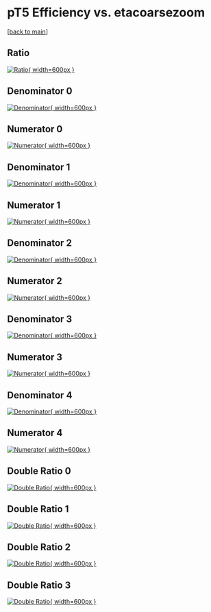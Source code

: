 # pT5 Efficiency vs. etacoarsezoom

[[back to main](./)]



## Ratio

[![Ratio](../mtv/var/pT5_base_211_1_eff_etacoarsezoom.png){ width=600px }](../mtv/var/pT5_base_211_1_eff_etacoarsezoom.pdf)

## Denominator 0

[![Denominator](../mtv/den/pT5_base_211_1_eff_etacoarsezoom_den0.png){ width=600px }](../mtv/den/pT5_base_211_1_eff_etacoarsezoom_den0.pdf)

## Numerator 0

[![Numerator](../mtv/num/pT5_base_211_1_eff_etacoarsezoom_num0.png){ width=600px }](../mtv/num/pT5_base_211_1_eff_etacoarsezoom_num0.pdf)

## Denominator 1

[![Denominator](../mtv/den/pT5_base_211_1_eff_etacoarsezoom_den1.png){ width=600px }](../mtv/den/pT5_base_211_1_eff_etacoarsezoom_den1.pdf)

## Numerator 1

[![Numerator](../mtv/num/pT5_base_211_1_eff_etacoarsezoom_num1.png){ width=600px }](../mtv/num/pT5_base_211_1_eff_etacoarsezoom_num1.pdf)

## Denominator 2

[![Denominator](../mtv/den/pT5_base_211_1_eff_etacoarsezoom_den2.png){ width=600px }](../mtv/den/pT5_base_211_1_eff_etacoarsezoom_den2.pdf)

## Numerator 2

[![Numerator](../mtv/num/pT5_base_211_1_eff_etacoarsezoom_num2.png){ width=600px }](../mtv/num/pT5_base_211_1_eff_etacoarsezoom_num2.pdf)

## Denominator 3

[![Denominator](../mtv/den/pT5_base_211_1_eff_etacoarsezoom_den3.png){ width=600px }](../mtv/den/pT5_base_211_1_eff_etacoarsezoom_den3.pdf)

## Numerator 3

[![Numerator](../mtv/num/pT5_base_211_1_eff_etacoarsezoom_num3.png){ width=600px }](../mtv/num/pT5_base_211_1_eff_etacoarsezoom_num3.pdf)

## Denominator 4

[![Denominator](../mtv/den/pT5_base_211_1_eff_etacoarsezoom_den4.png){ width=600px }](../mtv/den/pT5_base_211_1_eff_etacoarsezoom_den4.pdf)

## Numerator 4

[![Numerator](../mtv/num/pT5_base_211_1_eff_etacoarsezoom_num4.png){ width=600px }](../mtv/num/pT5_base_211_1_eff_etacoarsezoom_num4.pdf)

## Double Ratio 0

[![Double Ratio](../mtv/ratio/pT5_base_211_1_eff_etacoarsezoom_ratio0.png){ width=600px }](../mtv/ratio/pT5_base_211_1_eff_etacoarsezoom_ratio0.pdf)

## Double Ratio 1

[![Double Ratio](../mtv/ratio/pT5_base_211_1_eff_etacoarsezoom_ratio1.png){ width=600px }](../mtv/ratio/pT5_base_211_1_eff_etacoarsezoom_ratio1.pdf)

## Double Ratio 2

[![Double Ratio](../mtv/ratio/pT5_base_211_1_eff_etacoarsezoom_ratio2.png){ width=600px }](../mtv/ratio/pT5_base_211_1_eff_etacoarsezoom_ratio2.pdf)

## Double Ratio 3

[![Double Ratio](../mtv/ratio/pT5_base_211_1_eff_etacoarsezoom_ratio3.png){ width=600px }](../mtv/ratio/pT5_base_211_1_eff_etacoarsezoom_ratio3.pdf)

